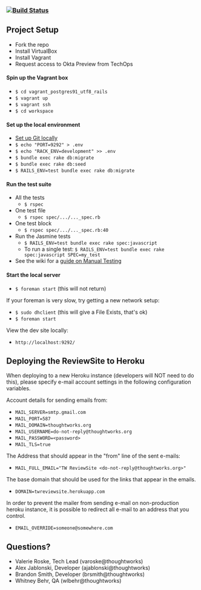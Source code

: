 ### [![Build Status](https://snap-ci.com/ReviewSite/ReviewSite/branch/master/build_image)](https://snap-ci.com/ReviewSite/ReviewSite/branch/master)


## Project Setup
* Fork the repo
* Install VirtualBox
* Install Vagrant
* Request access to Okta Preview from TechOps

#### Spin up the Vagrant box
* `$ cd vagrant_postgres91_utf8_rails`
* `$ vagrant up`
* `$ vagrant ssh`
* `$ cd workspace`

#### Set up the local environment
* [Set up Git locally](https://github.com/ReviewSite/ReviewSite/wiki/1.-Setting-Up-Git-Locally)
* `$ echo "PORT=9292" > .env`
* `$ echo "RACK_ENV=development" >> .env`
* `$ bundle exec rake db:migrate`
* `$ bundle exec rake db:seed`
* `$ RAILS_ENV=test bundle exec rake db:migrate`

#### Run the test suite
* All the tests
  * `$ rspec`
* One test file
  * `$ rspec spec/.../..._spec.rb`
* One test block
  * `$ rspec spec/.../..._spec.rb:40`
* Run the Jasmine tests
  * `$ RAILS_ENV=test bundle exec rake spec:javascript`
  * To run a single test: `$ RAILS_ENV=test bundle exec rake spec:javascript SPEC=my_test`
* See the wiki for a [guide on Manual Testing](https://github.com/ReviewSite/ReviewSite/wiki/3.-Manual-Testing-Guide)

#### Start the local server
* `$ foreman start` (this will not return)

If your foreman is very slow, try getting a new network setup:
* `$ sudo dhclient` (this will give a File Exists, that's ok)
* `$ foreman start `

View the dev site locally:
* `http://localhost:9292/`

## Deploying the ReviewSite to Heroku
When deploying to a new Heroku instance (developers will NOT need to do
this), please specify e-mail account settings in the following configuration
variables.

Account details for sending emails from:
* `MAIL_SERVER=smtp.gmail.com`
* `MAIL_PORT=587`
* `MAIL_DOMAIN=thoughtworks.org`
* `MAIL_USERNAME=do-not-reply@thoughtworks.org`
* `MAIL_PASSWORD=<password>`
* `MAIL_TLS=true`

The Address that should appear in the "from" line of the sent e-mails:
* `MAIL_FULL_EMAIL="TW ReviewSite <do-not-reply@thoughtworks.org>"`

The base domain that should be used for the links that appear in the emails.
* `DOMAIN=twreviewsite.herokuapp.com`

In order to prevent the mailer from sending e-mail on non-production heroku instance, 
it is possible to redirect all e-mail to an address that you control.
* `EMAIL_OVERRIDE=someone@somewhere.com`

## Questions?
* Valerie Roske, Tech Lead (varoske@thoughtworks)
* Alex Jablonski, Developer (ajablonski@thoughtworks)
* Brandon Smith, Developer (brsmith@thoughtworks)
* Whitney Behr, QA (wlbehr@thoughtworks)
